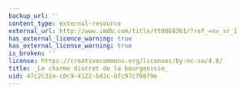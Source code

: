 ```yaml
---
backup_url: ''
content_type: external-resource
external_url: http://www.imdb.com/title/tt0068361/?ref_=nv_sr_1
has_external_licence_warning: true
has_external_license_warning: true
is_broken: ''
license: https://creativecommons.org/licenses/by-nc-sa/4.0/
title: _Le charme discret de la bourgeoisie_
uid: 47c2c31e-c0c9-4122-bd2c-b7c97c76679e
---
```

